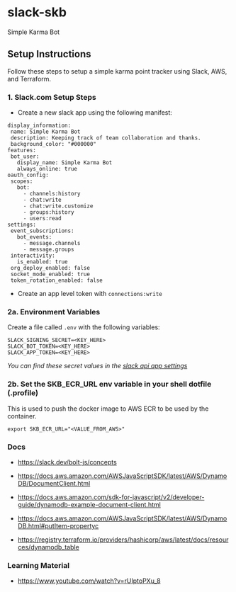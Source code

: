 # slack-skb

Simple Karma Bot

## Setup Instructions

Follow these steps to setup a simple karma point tracker using Slack, AWS, and Terraform.

### 1. Slack.com Setup Steps

- Create a new slack app using the following manifest:

```
display_information:
 name: Simple Karma Bot
 description: Keeping track of team collaboration and thanks.
 background_color: "#000000"
features:
 bot_user:
   display_name: Simple Karma Bot
   always_online: true
oauth_config:
 scopes:
   bot:
     - channels:history
     - chat:write
     - chat:write.customize
     - groups:history
     - users:read
settings:
 event_subscriptions:
   bot_events:
     - message.channels
     - message.groups
 interactivity:
   is_enabled: true
 org_deploy_enabled: false
 socket_mode_enabled: true
 token_rotation_enabled: false
```

- Create an app level token with `connections:write`

### 2a. Environment Variables

Create a file called `.env` with the following variables:

```
SLACK_SIGNING_SECRET=<KEY_HERE>
SLACK_BOT_TOKEN=<KEY_HERE>
SLACK_APP_TOKEN=<KEY_HERE>
```

_You can find these secret values in the [slack api app settings](https://api.slack.com/apps/)_

### 2b. Set the SKB_ECR_URL env variable in your shell dotfile (.profile)

This is used to push the docker image to AWS ECR to be used by the container.

`export SKB_ECR_URL="<VALUE_FROM_AWS>"`

### Docs

- https://slack.dev/bolt-js/concepts

- https://docs.aws.amazon.com/AWSJavaScriptSDK/latest/AWS/DynamoDB/DocumentClient.html
- https://docs.aws.amazon.com/sdk-for-javascript/v2/developer-guide/dynamodb-example-document-client.html
- https://docs.aws.amazon.com/AWSJavaScriptSDK/latest/AWS/DynamoDB.html#putItem-propertyc
- https://registry.terraform.io/providers/hashicorp/aws/latest/docs/resources/dynamodb_table

### Learning Material

- https://www.youtube.com/watch?v=rUIptoPXu_8
